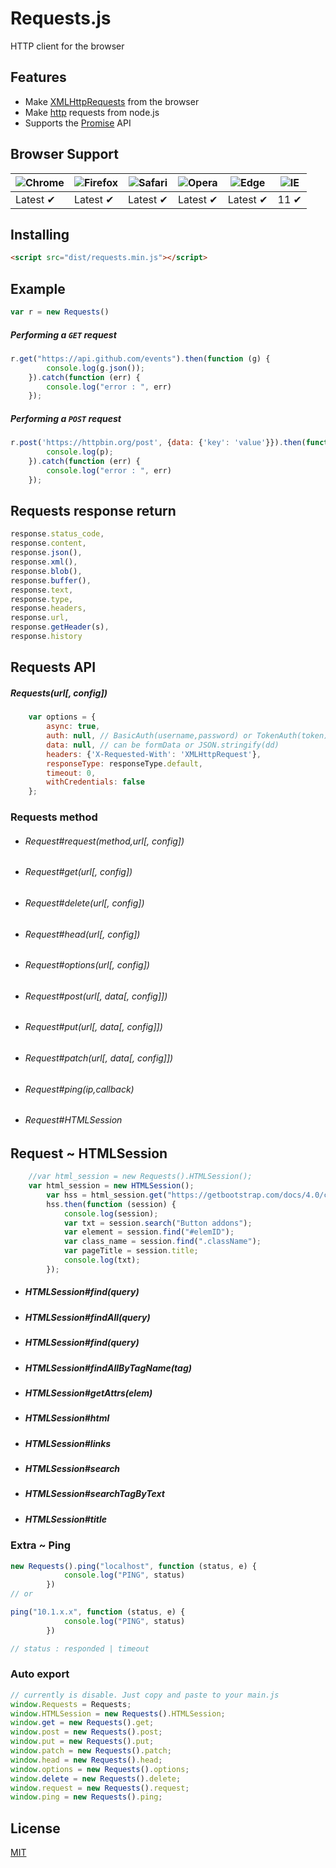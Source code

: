# Requests.js

HTTP client for the browser

## Features

- Make [XMLHttpRequests](https://developer.mozilla.org/en-US/docs/Web/API/XMLHttpRequest) from the browser
- Make [http](http://nodejs.org/api/http.html) requests from node.js
- Supports the [Promise](https://developer.mozilla.org/en-US/docs/Web/JavaScript/Reference/Global_Objects/Promise) API

## Browser Support

![Chrome](https://raw.github.com/alrra/browser-logos/master/src/chrome/chrome_48x48.png) | ![Firefox](https://raw.github.com/alrra/browser-logos/master/src/firefox/firefox_48x48.png) | ![Safari](https://raw.github.com/alrra/browser-logos/master/src/safari/safari_48x48.png) | ![Opera](https://raw.github.com/alrra/browser-logos/master/src/opera/opera_48x48.png) | ![Edge](https://raw.github.com/alrra/browser-logos/master/src/edge/edge_48x48.png) | ![IE](https://raw.github.com/alrra/browser-logos/master/src/archive/internet-explorer_9-11/internet-explorer_9-11_48x48.png) |
--- | --- | --- | --- | --- | --- |
Latest ✔ | Latest ✔ | Latest ✔ | Latest ✔ | Latest ✔ | 11 ✔ |


## Installing

```html
<script src="dist/requests.min.js"></script>
```

## Example

```js
var r = new Requests()
```

##### Performing a `GET` request

```js
r.get("https://api.github.com/events").then(function (g) {
        console.log(g.json());
    }).catch(function (err) {
        console.log("error : ", err)
    });
```

##### Performing a `POST` request

```js
r.post('https://httpbin.org/post', {data: {'key': 'value'}}).then(function (p) {
        console.log(p);
    }).catch(function (err) {
        console.log("error : ", err)
    });
```

## Requests response return

````js
response.status_code,
response.content,
response.json(),
response.xml(),
response.blob(),
response.buffer(),
response.text,
response.type,
response.headers,
response.url,
response.getHeader(s),
response.history
````

## Requests API

##### Requests(url[, config])

```js
    var options = {
        async: true,
        auth: null, // BasicAuth(username,password) or TokenAuth(token)
        data: null, // can be formData or JSON.stringify(dd)
        headers: {'X-Requested-With': 'XMLHttpRequest'},
        responseType: responseType.default,
        timeout: 0,
        withCredentials: false
    };
```

### Requests method

* ###### Request#request(method,url[, config])
* ###### Request#get(url[, config])
* ###### Request#delete(url[, config])
* ###### Request#head(url[, config])
* ###### Request#options(url[, config])
* ###### Request#post(url[, data[, config]])
* ###### Request#put(url[, data[, config]])
* ###### Request#patch(url[, data[, config]])
* ###### Request#ping(ip,callback)
* ###### Request#HTMLSession

## Request ~ HTMLSession

```js
    //var html_session = new Requests().HTMLSession();
    var html_session = new HTMLSession();
        var hss = html_session.get("https://getbootstrap.com/docs/4.0/components/input-group/", true);
        hss.then(function (session) {
            console.log(session);
            var txt = session.search("Button addons");
            var element = session.find("#elemID");
            var class_name = session.find(".className");
            var pageTitle = session.title;
            console.log(txt);
        });
```

* ##### HTMLSession#find(query)
* ##### HTMLSession#findAll(query)
* ##### HTMLSession#find(query)
* ##### HTMLSession#findAllByTagName(tag)
* ##### HTMLSession#getAttrs(elem)
* ##### HTMLSession#html
* ##### HTMLSession#links
* ##### HTMLSession#search
* ##### HTMLSession#searchTagByText
* ##### HTMLSession#title


### Extra ~ Ping
```js
new Requests().ping("localhost", function (status, e) {
            console.log("PING", status)
        })
// or 

ping("10.1.x.x", function (status, e) {
            console.log("PING", status)
        })

// status : responded | timeout
```

### Auto export

````js
// currently is disable. Just copy and paste to your main.js
window.Requests = Requests;
window.HTMLSession = new Requests().HTMLSession;
window.get = new Requests().get;
window.post = new Requests().post;
window.put = new Requests().put;
window.patch = new Requests().patch;
window.head = new Requests().head;
window.options = new Requests().options;
window.delete = new Requests().delete;
window.request = new Requests().request;
window.ping = new Requests().ping;
````

## License

[MIT](LICENSE)